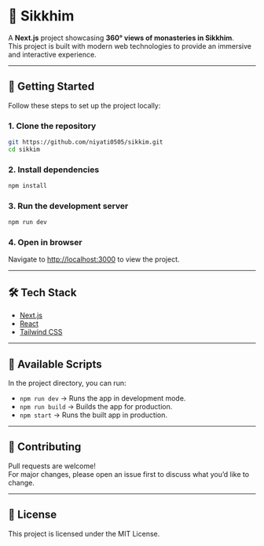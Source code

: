 # 🏯 Sikkhim

A **Next.js** project showcasing **360° views of monasteries in Sikkhim**.  
This project is built with modern web technologies to provide an immersive and interactive experience.

---

## 🚀 Getting Started

Follow these steps to set up the project locally:

### 1. Clone the repository
```bash
git https://github.com/niyati0505/sikkim.git
cd sikkim
```

### 2. Install dependencies
```bash
npm install
```

### 3. Run the development server
```bash
npm run dev
```

### 4. Open in browser
Navigate to [http://localhost:3000](http://localhost:3000) to view the project.


---

## 🛠️ Tech Stack
- [Next.js](https://nextjs.org/)
- [React](https://react.dev/)
- [Tailwind CSS](https://tailwindcss.com/)

---

## 📌 Available Scripts
In the project directory, you can run:

- `npm run dev` → Runs the app in development mode.  
- `npm run build` → Builds the app for production.  
- `npm start` → Runs the built app in production.  

---

## 🤝 Contributing
Pull requests are welcome!  
For major changes, please open an issue first to discuss what you’d like to change.

---

## 📄 License
This project is licensed under the MIT License.
